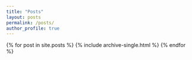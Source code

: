 ```yaml
---
title: "Posts"
layout: posts
permalink: /posts/
author_profile: true
---
```


{% for post in site.posts %}
  {% include archive-single.html %}
{% endfor %}